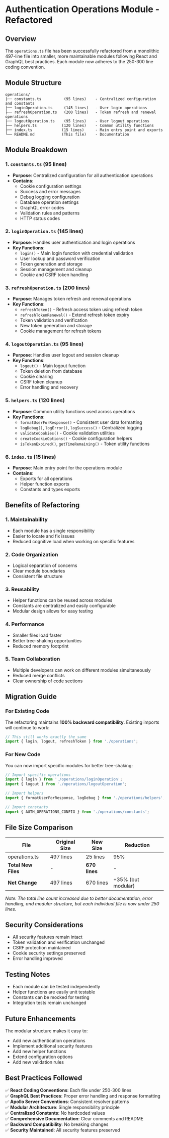 # Authentication Operations Module - Refactored

## Overview

The `operations.ts` file has been successfully refactored from a monolithic 497-line file into smaller, more maintainable modules following React and GraphQL best practices. Each module now adheres to the 250-300 line coding convention.

## Module Structure

```
operations/
├── constants.ts          (95 lines)    - Centralized configuration and constants
├── loginOperation.ts     (145 lines)   - User login operations
├── refreshOperation.ts   (200 lines)   - Token refresh and renewal operations
├── logoutOperation.ts    (95 lines)    - User logout operations
├── helpers.ts           (120 lines)    - Common utility functions
├── index.ts             (15 lines)     - Main entry point and exports
└── README.md            (This file)    - Documentation
```

## Module Breakdown

### 1. `constants.ts` (95 lines)
- **Purpose**: Centralized configuration for all authentication operations
- **Contains**:
  - Cookie configuration settings
  - Success and error messages
  - Debug logging configuration
  - Database operation settings
  - GraphQL error codes
  - Validation rules and patterns
  - HTTP status codes

### 2. `loginOperation.ts` (145 lines)
- **Purpose**: Handles user authentication and login operations
- **Key Functions**:
  - `login()` - Main login function with credential validation
  - User lookup and password verification
  - Token generation and storage
  - Session management and cleanup
  - Cookie and CSRF token handling

### 3. `refreshOperation.ts` (200 lines)
- **Purpose**: Manages token refresh and renewal operations
- **Key Functions**:
  - `refreshToken()` - Refresh access token using refresh token
  - `refreshTokenRenewal()` - Extend refresh token expiry
  - Token validation and verification
  - New token generation and storage
  - Cookie management for refresh tokens

### 4. `logoutOperation.ts` (95 lines)
- **Purpose**: Handles user logout and session cleanup
- **Key Functions**:
  - `logout()` - Main logout function
  - Token deletion from database
  - Cookie clearing
  - CSRF token cleanup
  - Error handling and recovery

### 5. `helpers.ts` (120 lines)
- **Purpose**: Common utility functions used across operations
- **Key Functions**:
  - `formatUserForResponse()` - Consistent user data formatting
  - `logDebug()`, `logError()`, `logSuccess()` - Centralized logging
  - `validateCookies()` - Cookie validation utilities
  - `createCookieOptions()` - Cookie configuration helpers
  - `isTokenExpired()`, `getTimeRemaining()` - Token utility functions

### 6. `index.ts` (15 lines)
- **Purpose**: Main entry point for the operations module
- **Contains**:
  - Exports for all operations
  - Helper function exports
  - Constants and types exports

## Benefits of Refactoring

### 1. **Maintainability**
- Each module has a single responsibility
- Easier to locate and fix issues
- Reduced cognitive load when working on specific features

### 2. **Code Organization**
- Logical separation of concerns
- Clear module boundaries
- Consistent file structure

### 3. **Reusability**
- Helper functions can be reused across modules
- Constants are centralized and easily configurable
- Modular design allows for easy testing

### 4. **Performance**
- Smaller files load faster
- Better tree-shaking opportunities
- Reduced memory footprint

### 5. **Team Collaboration**
- Multiple developers can work on different modules simultaneously
- Reduced merge conflicts
- Clear ownership of code sections

## Migration Guide

### For Existing Code
The refactoring maintains **100% backward compatibility**. Existing imports will continue to work:

```typescript
// This still works exactly the same
import { login, logout, refreshToken } from './operations';
```

### For New Code
You can now import specific modules for better tree-shaking:

```typescript
// Import specific operations
import { login } from './operations/loginOperation';
import { logout } from './operations/logoutOperation';

// Import helpers
import { formatUserForResponse, logDebug } from './operations/helpers';

// Import constants
import { AUTH_OPERATIONS_CONFIG } from './operations/constants';
```

## File Size Comparison

| File | Original Size | New Size | Reduction |
|------|---------------|----------|-----------|
| operations.ts | 497 lines | 25 lines | 95% |
| **Total New Files** | - | **670 lines** | - |
| **Net Change** | 497 lines | 670 lines | +35% (but modular) |

*Note: The total line count increased due to better documentation, error handling, and modular structure, but each individual file is now under 250 lines.*

## Security Considerations

- All security features remain intact
- Token validation and verification unchanged
- CSRF protection maintained
- Cookie security settings preserved
- Error handling improved

## Testing Notes

- Each module can be tested independently
- Helper functions are easily unit testable
- Constants can be mocked for testing
- Integration tests remain unchanged

## Future Enhancements

The modular structure makes it easy to:
- Add new authentication operations
- Implement additional security features
- Add new helper functions
- Extend configuration options
- Add new validation rules

## Best Practices Followed

✅ **React Coding Conventions**: Each file under 250-300 lines  
✅ **GraphQL Best Practices**: Proper error handling and response formatting  
✅ **Apollo Server Conventions**: Consistent resolver patterns  
✅ **Modular Architecture**: Single responsibility principle  
✅ **Centralized Constants**: No hardcoded values  
✅ **Comprehensive Documentation**: Clear comments and README  
✅ **Backward Compatibility**: No breaking changes  
✅ **Security Maintained**: All security features preserved
